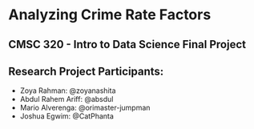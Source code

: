 # Analyzing Crime Rate Factors
## CMSC 320 - Intro to Data Science Final Project

## Research Project Participants:
- Zoya Rahman: @zoyanashita
- Abdul Rahem Ariff: @absdul
- Mario Alverenga: @orimaster-jumpman
- Joshua Egwim: @CatPhanta
